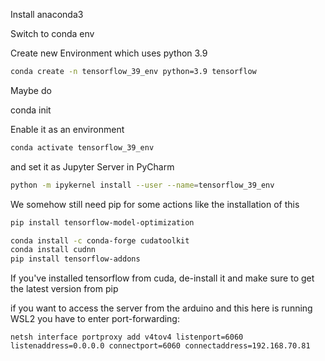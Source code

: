 Install anaconda3

Switch to conda env

Create new Environment which uses python 3.9

```bash
conda create -n tensorflow_39_env python=3.9 tensorflow
```

Maybe do

conda init

Enable it as an environment

```bash
conda activate tensorflow_39_env
```

and set it as Jupyter Server in PyCharm

```bash
python -m ipykernel install --user --name=tensorflow_39_env
```

We somehow still need pip for some actions like the installation of this

```bash
pip install tensorflow-model-optimization
```

```bash
conda install -c conda-forge cudatoolkit
conda install cudnn
pip install tensorflow-addons
```

If you've installed tensorflow from cuda, de-install it and make sure to get the latest version from pip

if you want to access the server from the arduino and this here is running WSL2 you have to enter port-forwarding:

```
netsh interface portproxy add v4tov4 listenport=6060 listenaddress=0.0.0.0 connectport=6060 connectaddress=192.168.70.81
```